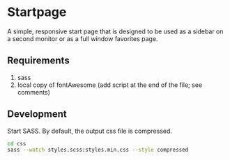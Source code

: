 # Startpage

A simple, responsive start page that is designed to be used as a sidebar on a second monitor or as a full window favorites page.

## Requirements

1. sass
2. local copy of fontAwesome (add script at the end of the file; see comments)

## Development

Start SASS. By default, the output css file is compressed.  

```sh
cd css
sass --watch styles.scss:styles.min.css --style compressed
```
